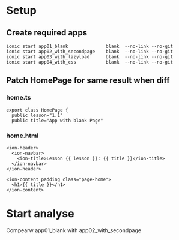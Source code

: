 # Setup

## Create required apps

    ionic start app01_blank              blank  --no-link --no-git
    ionic start app02_with_secondpage    blank  --no-link --no-git
    ionic start app03_with_lazyload      blank  --no-link --no-git
    ionic start app04_with_css           blank  --no-link --no-git
	
## Patch HomePage for same result when diff
### home.ts
    export class HomePage {
      public lesson="1.1"
      public title="App with blank Page"

### home.html
    <ion-header>
      <ion-navbar>
        <ion-title>Lesson {{ lesson }}: {{ title }}</ion-title>
      </ion-navbar>
    </ion-header>
    
    <ion-content padding class="page-home">
      <h1>{{ title }}</h1>
    </ion-content>

# Start analyse
Compearw app01_blank  with app02_with_secondpage
